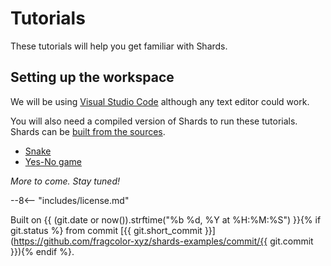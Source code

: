# Tutorials

These tutorials will help you get familiar with Shards.

## Setting up the workspace

We will be using [Visual Studio Code](https://code.visualstudio.com/) although any text editor could work.

You will also need a compiled version of Shards to run these tutorials. Shards can be [built from the sources](https://docs.fragcolor.xyz/contribute/code/building-shards/).

* [Snake](./snake/index.md)
* [Yes-No game](./yes-no-game/index.md)

*More to come. Stay tuned!*

--8<-- "includes/license.md"

Built on {{ (git.date or now()).strftime("%b %d, %Y at %H:%M:%S") }}{% if git.status %} from commit [{{ git.short_commit }}](https://github.com/fragcolor-xyz/shards-examples/commit/{{ git.commit }}){% endif %}.

